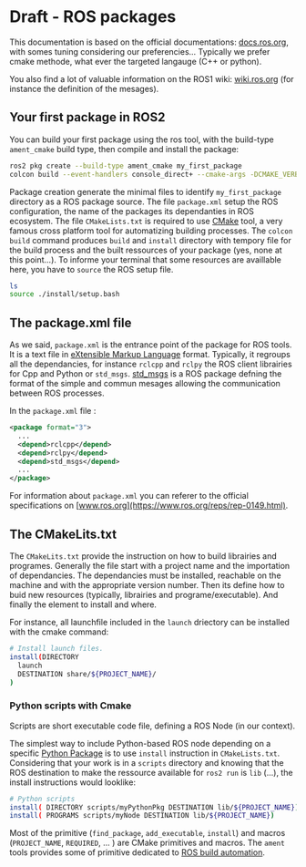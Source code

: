 # Draft - ROS packages

This documentation is based on  the official documentations: [docs.ros.org](https://docs.ros.org),
with somes tuning considering our preferencies...
Typically we prefer cmake methode, what ever the targeted langauge (C++ or python).

You also find a lot of valuable information on the ROS1 wiki: [wiki.ros.org](https://wiki.ros.org) (for instance the definition of the mesages).

## Your first package in ROS2

You can build your first package using the ros tool, with the build-type `ament_cmake` build type, then compile and install the package:

```sh
ros2 pkg create --build-type ament_cmake my_first_package
colcon build --event-handlers console_direct+ --cmake-args -DCMAKE_VERBOSE_MAKEFILE=ON --packages-select my_first_package
```

Package creation generate the minimal files to identify `my_first_package` directory as a ROS package source.
The file `package.xml` setup the ROS configuration, the name of the packages its dependanties in ROS ecosystem. 
The file `CMakeLists.txt` is required to use [CMake](https://en.wikipedia.org/wiki/CMake) tool, a very famous cross platform tool for automatizing building processes.
The `colcon build` command produces `build` and `install` directory with tempory file for the build process and the built ressources of your package (yes, none at this point...).
To informe your terminal that some resources are availlable here, you have to `source` the ROS setup file. 

```sh
ls
source ./install/setup.bash
```

## The package.xml file

As we said, `package.xml` is the entrance point of the package for ROS tools.
It is a text file in [eXtensible Markup Language](https://fr.wikipedia.org/wiki/Extensible_Markup_Language) format.
Typically, it regroups all the dependancies, for instance `rclcpp` and `rclpy` the ROS client librairies for Cpp and Python or `std_msgs`.
[std_msgs](http://wiki.ros.org/std_msgs) is a ROS package defning the format of the simple and commun mesages allowing the communication between ROS processes.

In the `package.xml` file :

```xml
<package format="3">
  ...
  <depend>rclcpp</depend>
  <depend>rclpy</depend>
  <depend>std_msgs</depend>
  ...
</package>
```

For information about `package.xml` you can referer to the official specifications on [www.ros.org](https://www.ros.org/reps/rep-0149.html).


## The CMakeLits.txt 

The `CMakeLits.txt` provide the instruction on how to build librairies and programes.
Generally the file start with a project name and the importation of dependancies.
The dependancies must be installed, reachable on the machine and with the appropriate version number.
Then its define how to buid new resources (typically, librairies and programe/executable).
And finally the element to install and where.

For instance, all launchfile included in the `launch` driectory can be installed with the cmake command: 

```sh
# Install launch files.
install(DIRECTORY
  launch
  DESTINATION share/${PROJECT_NAME}/
)
```

### Python scripts with Cmake

Scripts are short executable code file, defining a ROS Node (in our context).

The simplest way to include Python-based ROS node depending on a specific [Python Package](https://docs.python.org/3/glossary.html#term-package) is to use `install` instruction in `CMakeLists.txt`.
Considering that your work is in a `scripts` directory and knowing that the ROS destination to make the ressource available for `ros2 run` is `lib` (...),
the install instructions would looklike:

```sh
# Python scripts
install( DIRECTORY scripts/myPythonPkg DESTINATION lib/${PROJECT_NAME})
install( PROGRAMS scripts/myNode DESTINATION lib/${PROJECT_NAME})
```

Most of the primitive (`find_package`, `add_executable`, `install`) and macros (`PROJECT_NAME`, `REQUIRED`, ... ) are CMake primitives and macros.
The `ament` tools provides some of primitive dedicated to [ROS build automation](https://docs.ros.org/en/foxy/How-To-Guides/Ament-CMake-Documentation.html).

